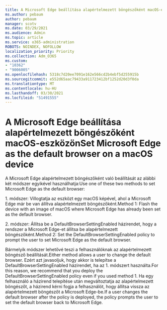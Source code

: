 ```yaml
---
title: A Microsoft Edge beállítása alapértelmezett böngészőként macOS-eszközön
ms.author: pebaum
author: pebaum
manager: scotv
ms.date: 03/29/2021
ms.audience: Admin
ms.topic: article
ms.service: o365-administration
ROBOTS: NOINDEX, NOFOLLOW
localization_priority: Priority
ms.collection: Adm_O365
ms.custom:
- "10362"
- "9006005"
ms.openlocfilehash: 5318c7d20ee7091e162e566cd2b4ebf5d255915b
ms.sourcegitcommit: e552d65aac79433a911723412bf1252d20d3f0da
ms.translationtype: MT
ms.contentlocale: hu-HU
ms.lasthandoff: 03/30/2021
ms.locfileid: "51491555"
---
```

# <a name="set-microsoft-edge-as-the-default-browser-on-a-macos-device"></a><span data-ttu-id="bcaac-102">A Microsoft Edge beállítása alapértelmezett böngészőként macOS-eszközön</span><span class="sxs-lookup"><span data-stu-id="bcaac-102">Set Microsoft Edge as the default browser on a macOS device</span></span>

<span data-ttu-id="bcaac-103">A Microsoft Edge alapértelmezett böngészőként való beállítását az alábbi két módszer egyikével használhatja:</span><span class="sxs-lookup"><span data-stu-id="bcaac-103">Use one of these two methods to set Microsoft Edge as the default browser:</span></span>

<span data-ttu-id="bcaac-104">1. módszer: Villogtatja az eszközt egy macOS képével, ahol a Microsoft Edge már be van állítva alapértelmezett böngészőként.</span><span class="sxs-lookup"><span data-stu-id="bcaac-104">Method 1: Flash the device with an image of macOS where Microsoft Edge has already been set as the default browser.</span></span>

<span data-ttu-id="bcaac-105">2. módszer: Állítsa be a DefaultBrowserSettingEnabled házirendet, hogy a rendszer a Microsoft Edge-et állítsa be alapértelmezett böngészőként.</span><span class="sxs-lookup"><span data-stu-id="bcaac-105">Method 2: Set the DefaultBrowserSettingEnabled policy to prompt the user to set Microsoft Edge as the default browser.</span></span>

<span data-ttu-id="bcaac-106">Bármelyik módszer lehetővé teszi a felhasználóknak az alapértelmezett böngésző beállítását.</span><span class="sxs-lookup"><span data-stu-id="bcaac-106">Either method allows a user to change the default browser.</span></span> <span data-ttu-id="bcaac-107">Ezért azt javasoljuk, hogy akkor is telepítse a DefaultBrowserSettingEnabled házirendet, ha az 1. módszert használta.</span><span class="sxs-lookup"><span data-stu-id="bcaac-107">For this reason, we recommend that you deploy the DefaultBrowserSettingEnabled policy even if you used method 1.</span></span> <span data-ttu-id="bcaac-108">Ha egy felhasználó a házirend telepítése után megváltoztatja az alapértelmezett böngészőt, a házirend kérni fogja a felhasználót, hogy állítsa vissza az alapértelmezett böngészőt a Microsoft Edge-be.</span><span class="sxs-lookup"><span data-stu-id="bcaac-108">If a user changes the default browser after the policy is deployed, the policy prompts the user to set the default browser back to Microsoft Edge.</span></span>
